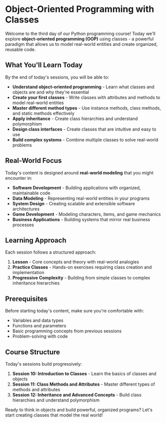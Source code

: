 # Object-Oriented Programming with Classes

Welcome to the third day of our Python programming course! Today we'll explore **object-oriented programming (OOP)** using classes - a powerful paradigm that allows us to model real-world entities and create organized, reusable code.

## What You'll Learn Today

By the end of today's sessions, you will be able to:

- **Understand object-oriented programming** - Learn what classes and objects are and why they're essential
- **Create your first classes** - Write classes with attributes and methods to model real-world entities
- **Master different method types** - Use instance methods, class methods, and static methods effectively
- **Apply inheritance** - Create class hierarchies and understand polymorphism
- **Design class interfaces** - Create classes that are intuitive and easy to use
- **Build complex systems** - Combine multiple classes to solve real-world problems

## Real-World Focus

Today's content is designed around **real-world modeling** that you might encounter in:

- **Software Development** - Building applications with organized, maintainable code
- **Data Modeling** - Representing real-world entities in your programs
- **System Design** - Creating scalable and extensible software architectures
- **Game Development** - Modeling characters, items, and game mechanics
- **Business Applications** - Building systems that mirror real business processes

## Learning Approach

Each session follows a structured approach:

1. **Lesson** - Core concepts and theory with real-world analogies
2. **Practice Classes** - Hands-on exercises requiring class creation and implementation
3. **Progressive Complexity** - Building from simple classes to complex inheritance hierarchies

## Prerequisites

Before starting today's content, make sure you're comfortable with:
- Variables and data types
- Functions and parameters
- Basic programming concepts from previous sessions
- Problem-solving with code

## Course Structure

Today's sessions build progressively:

1. **Session 10: Introduction to Classes** - Learn the basics of classes and objects
2. **Session 11: Class Methods and Attributes** - Master different types of methods and attributes
3. **Session 12: Inheritance and Advanced Concepts** - Build class hierarchies and understand polymorphism

Ready to think in objects and build powerful, organized programs? Let's start creating classes that model the real world!

